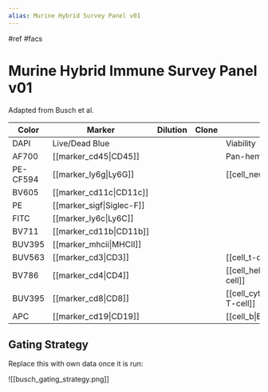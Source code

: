 ```yaml
---
alias: Murine Hybrid Survey Panel v01
---
```


#ref #facs

# Murine Hybrid Immune Survey Panel v01

Adapted from Busch et al.

| Color       | Marker                        | Dilution | Clone | Purpose                                | FMO |
| ----------- | ----------------------------- | -------- | ----- | -------------------------------------- | --- |
| DAPI        | Live/Dead Blue                |          |       | Viability                              |     |
| AF700       | [[marker_cd45\|CD45]]         |          |       | Pan-hematopoietic                       | X   |
| PE-CF594    | [[marker_ly6g\|Ly6G]]     |          |       | [[cell_neutrophil\|Neutrophil]]        |     |
| BV605       | [[marker_cd11c\|CD11c]]   |          |       |                                        |     |
| PE          | [[marker_sigf\|Siglec-F]] |          |       |                                        |     |
| FITC        | [[marker_ly6c\|Ly6C]]     |          |       |                                        |     |
| BV711       | [[marker_cd11b\|CD11b]]       |          |       |                                        |     |
| BUV395      | [[marker_mhcii\|MHCII]]   |          |       |                                        | X   |
| BUV563      | [[marker_cd3\|CD3]]       |          |       | [[cell_t-cell\|T-cell]]                |     |
| BV786       | [[marker_cd4\|CD4]]           |          |       | [[cell_helper-t\|Helper T-cell]]       |     |
| BUV395 | [[marker_cd8\|CD8]]           |          |       | [[cell_cytotoxic-t\|Cytotoxic T-cell]] |     |
| APC         | [[marker_cd19\|CD19]]     |          |       | [[cell_b\|B-cell]]                                 |     |

## Gating Strategy
Replace this with own data once it is run:

![[busch_gating_strategy.png]]